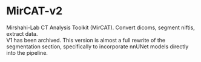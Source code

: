 # MirCAT-v2
Mirshahi-Lab CT Analysis Toolkit (MirCAT). Convert dicoms, segment niftis, extract data.  
V1 has been archived. This version is almost a full rewrite of the segmentation section, specifically to incorporate nnUNet models directly into the pipeline.
